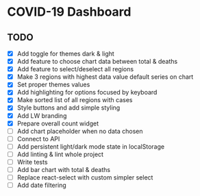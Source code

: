 # COVID-19 Dashboard

## TODO

- [x] Add toggle for themes dark & light
- [x] Add feature to choose chart data between total & deaths
- [x] Add feature to select/deselect all regions
- [x] Make 3 regions with highest data value default series on chart
- [x] Set proper themes values
- [x] Add highlighting for options focused by keyboard
- [x] Make sorted list of all regions with cases
- [x] Style buttons and add simple styling
- [x] Add LW branding
- [x] Prepare overall count widget
- [ ] Add chart placeholder when no data chosen
- [ ] Connect to API
- [ ] Add persistent light/dark mode state in localStorage
- [ ] Add linting & lint whole project
- [ ] Write tests
- [ ] Add bar chart with total & deaths
- [ ] Replace react-select with custom simpler select
- [ ] Add date filtering

